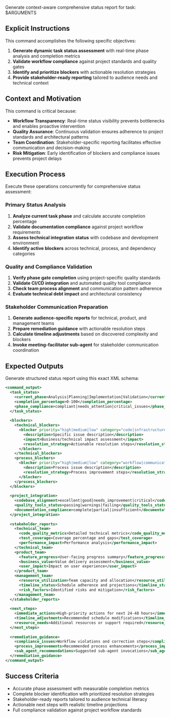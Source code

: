 Generate context-aware comprehensive status report for task: $ARGUMENTS

## Explicit Instructions

This command accomplishes the following specific objectives:

1. **Generate dynamic task status assessment** with real-time phase analysis and completion metrics
2. **Validate workflow compliance** against project standards and quality gates
3. **Identify and prioritize blockers** with actionable resolution strategies
4. **Provide stakeholder-ready reporting** tailored to audience needs and technical context

## Context and Motivation

This command is critical because:

- **Workflow Transparency**: Real-time status visibility prevents bottlenecks and enables proactive intervention
- **Quality Assurance**: Continuous validation ensures adherence to project standards and architectural patterns
- **Team Coordination**: Stakeholder-specific reporting facilitates effective communication and decision-making
- **Risk Mitigation**: Early identification of blockers and compliance issues prevents project delays

## Execution Process

Execute these operations concurrently for comprehensive status assessment:

### Primary Status Analysis

1. **Analyze current task phase** and calculate accurate completion percentage
2. **Validate documentation compliance** against project workflow requirements
3. **Assess technical integration status** with codebase and development environment
4. **Identify active blockers** across technical, process, and dependency categories

### Quality and Compliance Validation

1. **Verify phase gate completion** using project-specific quality standards
2. **Validate CI/CD integration** and automated quality tool compliance
3. **Check team process alignment** and communication pattern adherence
4. **Evaluate technical debt impact** and architectural consistency

### Stakeholder Communication Preparation

1. **Generate audience-specific reports** for technical, product, and management teams
2. **Prepare remediation guidance** with actionable resolution steps
3. **Calculate timeline adjustments** based on discovered complexity and blockers
4. **Invoke meeting-facilitator sub-agent** for stakeholder communication coordination

## Expected Outputs

Generate structured status report using this exact XML schema:

```xml
<command_output>
  <task_status>
    <current_phase>Analysis|Planning|Implementation|Validation</current_phase>
    <completion_percentage>0-100</completion_percentage>
    <phase_compliance>compliant|needs_attention|critical_issues</phase_compliance>
  </task_status>
  
  <blockers>
    <technical_blockers>
      <blocker priority="high|medium|low" category="code|infrastructure|dependencies">
        <description>Specific issue description</description>
        <impact>Business/technical impact assessment</impact>
        <resolution_strategy>Actionable resolution steps</resolution_strategy>
      </blocker>
    </technical_blockers>
    <process_blockers>
      <blocker priority="high|medium|low" category="workflow|communication|resources">
        <description>Process issue description</description>
        <resolution_strategy>Process improvement steps</resolution_strategy>
      </blocker>
    </process_blockers>
  </blockers>
  
  <project_integration>
    <codebase_alignment>excellent|good|needs_improvement|critical</codebase_alignment>
    <quality_tools_status>passing|warnings|failing</quality_tools_status>
    <documentation_compliance>complete|partial|insufficient</documentation_compliance>
  </project_integration>
  
  <stakeholder_reports>
    <technical_team>
      <code_quality_metrics>Detailed technical metrics</code_quality_metrics>
      <test_coverage>Coverage percentage and gaps</test_coverage>
      <performance_impact>Performance analysis</performance_impact>
    </technical_team>
    <product_team>
      <feature_progress>User-facing progress summary</feature_progress>
      <business_value>Value delivery assessment</business_value>
      <user_impact>Impact on user experience</user_impact>
    </product_team>
    <management_team>
      <resource_utilization>Team capacity and allocation</resource_utilization>
      <timeline_status>Schedule adherence and projections</timeline_status>
      <risk_factors>Identified risks and mitigation</risk_factors>
    </management_team>
  </stakeholder_reports>
  
  <next_steps>
    <immediate_actions>High-priority actions for next 24-48 hours</immediate_actions>
    <timeline_adjustments>Recommended schedule modifications</timeline_adjustments>
    <resource_needs>Additional resources or support required</resource_needs>
  </next_steps>
  
  <remediation_guidance>
    <compliance_issues>Workflow violations and correction steps</compliance_issues>
    <process_improvements>Recommended process enhancements</process_improvements>
    <sub_agent_recommendations>Suggested sub-agent invocations</sub_agent_recommendations>
  </remediation_guidance>
</command_output>
```

## Success Criteria

- Accurate phase assessment with measurable completion metrics
- Complete blocker identification with prioritized resolution strategies
- Stakeholder-ready reports tailored to audience technical literacy
- Actionable next steps with realistic timeline projections
- Full compliance validation against project workflow standards
